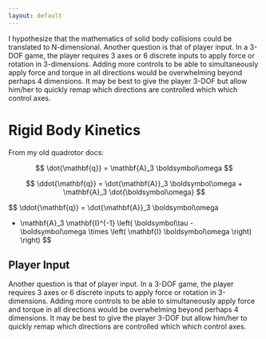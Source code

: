 ```yaml
---
layout: default
---
```


I hypothesize that the mathematics of solid body collisions could be translated to N-dimensional.
Another question is that of player input.
In a 3-DOF game, the player requires 3 axes or 6 discrete inputs to apply force or rotation in 3-dimensions.
Adding more controls to be able to simultaneously apply force and torque in all directions would be overwhelming beyond perhaps 4 dimensions.
It may be best to give the player 3-DOF but allow him/her to quickly remap which directions are controlled which which control axes.

# Rigid Body Kinetics 

From my old quadrotor docs:

$$
\dot{\mathbf{q}} = \mathbf{A}_3 \boldsymbol\omega
$$

$$
\ddot{\mathbf{q}} = \dot{\mathbf{A}}_3 \boldsymbol\omega + \mathbf{A}_3 \dot{\boldsymbol\omega}
$$

$$
\ddot{\mathbf{q}}
= \dot{\mathbf{A}}_3 \boldsymbol\omega
+ \mathbf{A}_3 \mathbf{I}^{-1} \left( \boldsymbol\tau - \boldsymbol\omega \times \left( \mathbf{I} \boldsymbol\omega \right) \right)
$$

## Player Input 

Another question is that of player input.
In a 3-DOF game, the player requires 3 axes or 6 discrete inputs to apply force or rotation in 3-dimensions.
Adding more controls to be able to simultaneously apply force and torque in all directions would be overwhelming beyond perhaps 4 dimensions.
It may be best to give the player 3-DOF but allow him/her to quickly remap which directions are controlled which which control axes.
